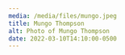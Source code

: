 ```yaml
---
media: /media/files/mungo.jpeg
title: Mungo Thompson
alt: Photo of Mungo Thompson
date: 2022-03-10T14:10:00-0500
---
```

